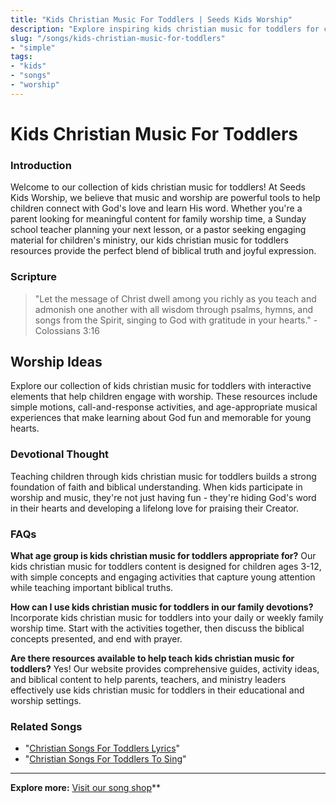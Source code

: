 ```yaml
---
title: "Kids Christian Music For Toddlers | Seeds Kids Worship"
description: "Explore inspiring kids christian music for toddlers for children's worship and faith development. Biblical music resources for families and ministry."
slug: "/songs/kids-christian-music-for-toddlers"
- "simple"
tags:
- "kids"
- "songs"
- "worship"
---
```


# Kids Christian Music For Toddlers

### Introduction

Welcome to our collection of kids christian music for toddlers! At Seeds Kids Worship, we believe that music and worship are powerful tools to help children connect with God's love and learn His word. Whether you're a parent looking for meaningful content for family worship time, a Sunday school teacher planning your next lesson, or a pastor seeking engaging material for children's ministry, our kids christian music for toddlers resources provide the perfect blend of biblical truth and joyful expression.

### Scripture

> "Let the message of Christ dwell among you richly as you teach and admonish one another with all wisdom through psalms, hymns, and songs from the Spirit, singing to God with gratitude in your hearts." - Colossians 3:16

## Worship Ideas

Explore our collection of kids christian music for toddlers with interactive elements that help children engage with worship. These resources include simple motions, call-and-response activities, and age-appropriate musical experiences that make learning about God fun and memorable for young hearts.

### Devotional Thought

Teaching children through kids christian music for toddlers builds a strong foundation of faith and biblical understanding. When kids participate in worship and music, they're not just having fun - they're hiding God's word in their hearts and developing a lifelong love for praising their Creator.

### FAQs

**What age group is kids christian music for toddlers appropriate for?**
Our kids christian music for toddlers content is designed for children ages 3-12, with simple concepts and engaging activities that capture young attention while teaching important biblical truths.

**How can I use kids christian music for toddlers in our family devotions?**
Incorporate kids christian music for toddlers into your daily or weekly family worship time. Start with the activities together, then discuss the biblical concepts presented, and end with prayer.

**Are there resources available to help teach kids christian music for toddlers?**
Yes! Our website provides comprehensive guides, activity ideas, and biblical content to help parents, teachers, and ministry leaders effectively use kids christian music for toddlers in their educational and worship settings.

### Related Songs

- "[Christian Songs For Toddlers Lyrics](/songs/christian-songs-for-toddlers-lyrics/)"
- "[Christian Songs For Toddlers To Sing](/songs/christian-songs-for-toddlers-to-sing/)"

---

**Explore more:** [Visit our song shop](https://seedskidsworship.com/shop)**

<!-- Schema Markup -->
<script type="application/ld+json">
{
  "@context": "https://schema.org",
  "@type": "MusicRecording",
  "name": "Kids Christian Music For Toddlers",
  "byArtist": {
    "@type": "MusicGroup",
    "name": "Seeds Kids Worship"
  },
  "isFamilyFriendly": true,
  "url": "https://seedskidsworship.com/songs/kids-christian-music-for-toddlers/"
}
</script>